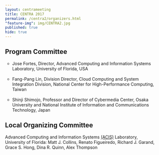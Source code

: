 ```yaml
---
layout: centrameeting
title: CENTRA 2017
permalink: /centra2/organizers.html
"feature-img": img/CENTRA2.jpg
published: true
hide: true
---
```


## Program Committee

<p><ul type="circle">
<li>Jose Fortes, Director, Advanced Computing and Information Systems Laboratory, University of Florida, USA </li><br />
<li>Fang-Pang Lin, Division Director, Cloud Computing and System Integration Division, National Center for High-Performance Computing, Taiwan</li> <br />
<li>Shinji Shimojo, Professor and Director of Cybermedia Center, Osaka University and National Institute of Information and Communications Technology, Japan</li>
</ul>
</p>

## Local Organizing Committee

<p>
Advanced Computing and Information Systems <a href="https://www.acis.ufl.edu/" target="_blank">(ACIS)</a> Laboratory, University of Florida: Matt J. Collins, Renato Figueiredo, Richard J. Garand, Grace S. Hong, Dina R. Quinn, Alex Thompson
</p>
